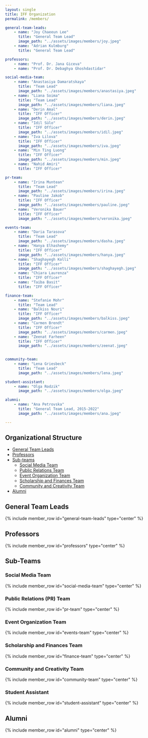 ```yaml
---
layout: single
title: IFF Organization
permalink: /members/

general-team-leads:
    - name: "Joy Chaeeun Lee"
      title: "General Team Lead"
      image_path: "../assets/images/members/joy.jpeg"
    - name: "Adrian Kulmburg"
      title: "General Team Lead"

professors:
    - name: "Prof. Dr. Jana Giceva"
    - name: "Prof. Dr. Debaghya Ghoshdastidar"

social-media-team:
    - name: "Anastasiya Damaratskaya"
      title: "Team Lead"
      image_path: "../assets/images/members/anastasiya.jpeg"
    - name: "Liana Soima"
      title: "Team Lead"
      image_path: "../assets/images/members/liana.jpeg"
    - name: "Derin Amal"
      title: "IFF Officer"
      image_path: "../assets/images/members/derin.jpeg"
    - name: "Idil Sülo"
      title: "IFF Officer"
      image_path: "../assets/images/members/idil.jpeg"
    - name: "Iva Lilova"
      title: "IFF Officer"
      image_path: "../assets/images/members/iva.jpeg"
    - name: "Min Ting Luong"
      title: "IFF Officer"
      image_path: "../assets/images/members/min.jpeg"
    - name: "Nahid Amiri"
      title: "IFF Officer"

pr-team:
    - name: "Irina Muntean"
      title: "Team Lead"
      image_path: "../assets/images/members/irina.jpeg"
    - name: "Pauline Jakob"
      title: "IFF Officer"
      image_path: "../assets/images/members/pauline.jpeg"
    - name: "Veronika Bauer"
      title: "IFF Officer"
      image_path: "../assets/images/members/veronika.jpeg"

events-team:
    - name: "Daria Tarasova"
      title: "Team Lead"
      image_path: "../assets/images/members/dasha.jpeg"
    - name: "Hanya Elhashemy"
      title: "IFF Officer"
      image_path: "../assets/images/members/hanya.jpeg"
    - name: "Shaghayegh Kolli"
      title: "IFF Officer"
      image_path: "../assets/images/members/shaghayegh.jpeg"
    - name: "Chiara Laurenza"
      title: "IFF Officer"
    - name: "Taiba Basit"
      title: "IFF Officer"

finance-team:
    - name: "Stefanie Mohr"
      title: "Team Lead"
    - name: "Balkiss Nouri"
      title: "IFF Officer"
      image_path: "../assets/images/members/balkiss.jpeg"
    - name: "Carmen Brendt"
      title: "IFF Officer"
      image_path: "../assets/images/members/carmen.jpeg"
    - name: "Zeenat Farheen"
      title: "IFF Officer"
      image_path: "../assets/images/members/zeenat.jpeg"
    

community-team:
    - name: "Lena Griesbeck"
      title: "Team Lead"
      image_path: "../assets/images/members/lena.jpeg"

student-assistant:
    - name: "Olga Rodzik"
      image_path: "../assets/images/members/olga.jpeg"

alumni:
    - name: "Ana Petrovska"
      title: "General Team Lead, 2015-2022"
      image_path: "../assets/images/members/ana.jpeg"

---
```


## Organizational Structure

* [General Team Leads](#general-team-leads)
* [Professors](#professors)
* [Sub-teams](#sub-teams)
    * [Social Media Team](#social-media-team)
    * [Public Relations Team](#public-relations-team)
    * [Event Organization Team](#event-organization-team)
    * [Scholarship and Finances Team](#scholarship-and-finances-team)
    * [Community and Creativity Team](#community-and-creativity-team)
* [Alumni](#past-members)



## General Team Leads

{% include member_row id="general-team-leads" type="center" %}

## Professors

{% include member_row id="professors" type="center" %}

## Sub-Teams


### Social Media Team

{% include member_row id="social-media-team" type="center" %}

### Public Relations (PR) Team

{% include member_row id="pr-team" type="center" %}

### Event Organization Team

{% include member_row id="events-team" type="center" %}

### Scholarship and Finances Team

{% include member_row id="finance-team" type="center" %}

### Community and Creativity Team

{% include member_row id="community-team" type="center" %}

### Student Assistant 

{% include member_row id="student-assistant" type="center" %}

## Alumni

{% include member_row id="alumni" type="center" %}